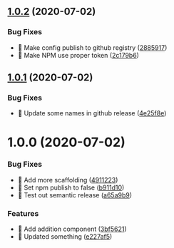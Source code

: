 ## [1.0.2](https://github.com/EJMason/test1/compare/v1.0.1...v1.0.2) (2020-07-02)


### Bug Fixes

* 🐛 Make config publish to github registry ([2885917](https://github.com/EJMason/test1/commit/2885917e96426e1df10d0233fdb5b249d59ef66a))
* 🐛 Make NPM use proper token ([2c179b6](https://github.com/EJMason/test1/commit/2c179b69f9fc22451eebfe996bfb0d40691ee043))

## [1.0.1](https://github.com/EJMason/test1/compare/v1.0.0...v1.0.1) (2020-07-02)


### Bug Fixes

* 🐛 Update some names in github release ([4e25f8e](https://github.com/EJMason/test1/commit/4e25f8ecbbb8a23d0ed5647b7c5c6ceada59f984))

# 1.0.0 (2020-07-02)


### Bug Fixes

* 🐛 Add more scaffolding ([4911223](https://github.com/EJMason/test1/commit/4911223e60b76e2f1ccef3e2be8a92d93e7b34e0))
* 🐛 Set npm publish to false ([b911d10](https://github.com/EJMason/test1/commit/b911d100f0f9e31aa4060ddc1327a6afed3567e1))
* 🐛 Test out semantic release ([a65a9b9](https://github.com/EJMason/test1/commit/a65a9b92bc3ac57bb6bc0323a0eba535c8a638bc))


### Features

* 🎸 Add addition component ([3bf5621](https://github.com/EJMason/test1/commit/3bf5621463ca6832da2d3335fbedb0be2b297e9c))
* 🎸 Updated something ([e227af5](https://github.com/EJMason/test1/commit/e227af537006e5db7a324d948313c15f14c12e68))
